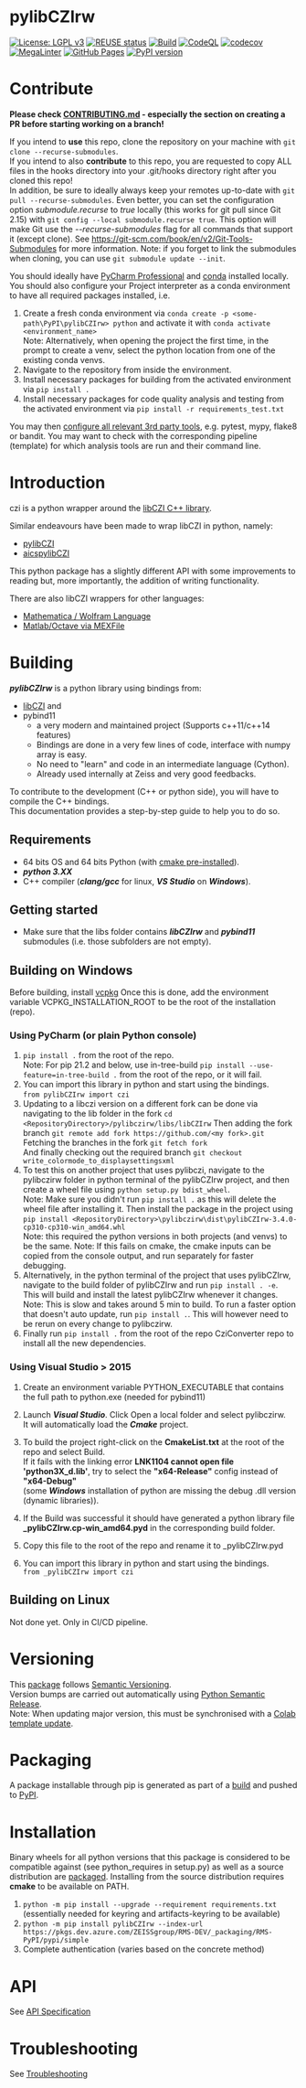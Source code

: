 # pylibCZIrw
[![License: LGPL v3](https://img.shields.io/badge/License-LGPL_v3-blue.svg)](https://www.gnu.org/licenses/lgpl-3.0)
[![REUSE status](https://api.reuse.software/badge/github.com/ZEISS/pylibczirw)](https://api.reuse.software/info/github.com/ZEISS/pylibczirw)
[![Build](https://github.com/ZEISS/pylibczirw/actions/workflows/build.yml/badge.svg?branch=main&event=push)](https://github.com/ZEISS/pylibczirw/actions/workflows/build.yml)
[![CodeQL](https://github.com/ZEISS/pylibczirw/actions/workflows/codeql.yml/badge.svg?branch=main&event=push)](https://github.com/ZEISS/pylibczirw/actions/workflows/codeql.yml)
[![codecov](https://codecov.io/gh/ZEISS/pylibczirw/graph/badge.svg?token=JX6cZGEJ0a)](https://codecov.io/gh/ZEISS/pylibczirw)
[![MegaLinter](https://github.com/ZEISS/pylibczirw/actions/workflows/mega-linter.yml/badge.svg?branch=main&event=push)](https://github.com/ZEISS/pylibczirw/actions/workflows/mega-linter.yml)
[![GitHub Pages](https://github.com/ZEISS/pylibczirw/actions/workflows/pages.yml/badge.svg?branch=main&event=push)](https://github.com/ZEISS/pylibczirw/actions/workflows/pages.yml)
[![PyPI version](https://badge.fury.io/py/pylibCZIrw.svg)](https://badge.fury.io/py/pylibCZIrw)  

# Contribute
**Please check [CONTRIBUTING.md](./CONTRIBUTING.md) - especially the section on creating a PR before starting working on a branch!**  

If you intend to **use** this repo, clone the repository on your machine with ``` git clone --recurse-submodules ```.  
If you intend to also **contribute** to this repo, you are requested to copy ALL files in the hooks directory into your .git/hooks directory right after you cloned this repo!  
In addition, be sure to ideally always keep your remotes up-to-date with ``` git pull --recurse-submodules ```. Even better, you can set the configuration option _submodule.recurse_ to _true_ locally (this works for git pull since Git 2.15) with ``` git config --local submodule.recurse true ```.  This option will make Git use the _--recurse-submodules_ flag for all commands that support it (except clone). See <https://git-scm.com/book/en/v2/Git-Tools-Submodules> for more information.
Note: if you forget to link the submodules when cloning, you can use ``` git submodule update --init ```.  

You should ideally have [PyCharm Professional](https://www.jetbrains.com/pycharm/) and [conda](https://docs.conda.io/en/latest/miniconda.html) installed locally. You should also configure your Project interpreter as a conda environment to have all required packages installed, i.e.  
1. Create a fresh conda environment via `conda create -p <some-path\PyPI\pylibCZIrw> python` and activate it with `conda activate <environment_name>`  
   Note: Alternatively, when opening the project the first time, in the prompt to create a venv, select the python location from one of the existing conda venvs.
2. Navigate to the repository from inside the environment.
3. Install necessary packages for building from the activated environment via `pip install .`
4. Install necessary packages for code quality analysis and testing from the activated environment via `pip install -r requirements_test.txt`  

You may then [configure all relevant 3rd party tools](https://www.jetbrains.com/help/pycharm/configuring-third-party-tools.html#), e.g. pytest, mypy, flake8 or bandit. You may want to check with the corresponding pipeline (template) for which analysis tools are run and their command line.

# Introduction

czi is a python wrapper around the [libCZI C++ library](https://github.com/ZEISS/libczi).

Similar endeavours have been made to wrap libCZI in python, namely:
- [pylibCZI](https://github.com/elhuhdron/pylibczi)
- [aicspylibCZI](https://github.com/AllenCellModeling/aicspylibczi)

This python package has a slightly different API with some improvements to reading but, more importantly, the addition of writing functionality.

There are also libCZI wrappers for other languages:
- [Mathematica / Wolfram Language](https://github.com/ptahmose/WolframLibraryLink_libCZI)
- [Matlab/Octave via MEXFile](https://github.com/ptahmose/MEXlibCZI)

# Building
_**pylibCZIrw**_ is a python library using bindings from:  
* [libCZI](https://github.com/ZEISS/libczi) and  
* pybind11  
  - a very modern and maintained project (Supports c++11/c++14 features)  
  - Bindings are done in a very few lines of code, interface with numpy array is easy.
  - No need to "learn" and code in an intermediate language (Cython).
  - Already used internally at Zeiss and very good feedbacks.

To contribute to the development (C++ or python side), you will have to compile the C++ bindings.  
This documentation provides a step-by-step guide to help you to do so.

## Requirements

- 64 bits OS and 64 bits Python (with [cmake pre-installed](https://cmake-python-distributions.readthedocs.io/en/latest/installation.html)).
- _**python 3.XX**_
- C++ compiler (_**clang/gcc**_ for linux, _**VS Studio**_ on _**Windows**_).

## Getting started

- Make sure that the libs folder contains _**libCZIrw**_ and _**pybind11**_ submodules (i.e. those subfolders are not empty).

## Building on Windows

Before building, install [vcpkg](https://vcpkg.io/en/getting-started.html)
Once this is done, add the environment variable VCPKG_INSTALLATION_ROOT to be the root of the installation (repo).

### Using PyCharm (or plain Python console)
1. ```pip install .``` from the root of the repo.  
Note: For pip 21.2 and below, use in-tree-build ```pip install --use-feature=in-tree-build .``` from the root of the repo, or it will fail.
2. You can import this library in python and start using the bindings.  
```from pylibCZIrw import czi```
3. Updating to a libczi version on a different fork can be done via navigating to the lib folder in the fork `cd <RepositoryDirectory>/pylibczirw/libs/libCZIrw`
   Then adding the fork branch ``git remote add fork https://github.com/<my fork>.git``  
   Fetching the branches in the fork ``git fetch fork``  
   And finally checking out the required branch ``git checkout write_colormode_to_displaysettingsxml``
4. To test this on another project that uses pylibczi, navigate to the pylibczirw folder in python terminal of the pylibCZIrw project, and then create a wheel file using
   ```python setup.py bdist_wheel```.  
    Note: Make sure you didn't run ``pip install .`` as this will delete the wheel file after installing it.
    Then install the package in the project using ```pip install <RepositoryDirectory>\pylibczirw\dist\pylibCZIrw-3.4.0-cp310-cp310-win_amd64.whl```  
    Note: this required the python versions in both projects (and venvs) to be the same.
    Note: If this fails on cmake, the cmake inputs can be copied from the console output, and run separately for faster debugging.
5. Alternatively, in the python terminal of the project that uses pylibCZIrw, navigate to the build folder of pylibCZIrw and run ```pip install . -e```.  
   This will build and install the latest pylibCZIrw whenever it changes.  
   Note: This is slow and takes around 5 min to build. To run a faster option that doesn't auto update, run ```pip install .```. This will however need to be rerun on every change to pylibczirw.
6. Finally run ```pip install .``` from the root of the repo CziConverter repo to install all the new dependencies.
### Using Visual Studio > 2015
1. Create an environment variable PYTHON_EXECUTABLE that contains the full path to python.exe (needed for pybind11)
2. Launch _**Visual Studio**_.
Click Open a local folder and select pylibczirw.  
It will automatically load the _**Cmake**_ project.

3. To build the project right-click on the **CmakeList.txt** at the root of the repo and select Build.  
If it fails with the linking error **LNK1104 cannot open file 'python3X_d.lib'**, try to select the **"x64-Release"** config instead of **"x64-Debug"**  
(some _**Windows**_ installation of python are missing the debug .dll version (dynamic libraries)).

4. If the Build was successful it should have generated a python library file **_pylibCZIrw.cp<python-version>-win_amd64.pyd** in the corresponding build folder.

5. Copy this file to the root of the repo and rename it to _pylibCZIrw.pyd

6. You can import this library in python and start using the bindings.  
```from _pylibCZIrw import czi```

## Building on Linux

Not done yet. Only in CI/CD pipeline.

# Versioning
This [package](#packaging) follows [Semantic Versioning](https://semver.org/).  
Version bumps are carried out automatically using [Python Semantic Release](https://python-semantic-release.readthedocs.io/en/latest/index.html).  
Note: When updating major version, this must be synchronised with a [Colab template update](doc/jupyter_notebooks).

# Packaging

A package installable through pip is generated as part of a [build](https://github.com/ZEISS/pylibczirw/actions/workflows/build.yml) and pushed to [PyPI](https://pypi.org/project/pylibczirw/).  

# Installation
Binary wheels for all python versions that this package is considered to be compatible against (see python_requires in setup.py) as well as a source distribution are [packaged](#packaging). Installing from the source distribution requires **cmake** to be available on PATH.

1. ```python -m pip install --upgrade --requirement requirements.txt``` (essentially needed for keyring and artifacts-keyring to be available)
2. ``` python -m pip install pylibCZIrw --index-url https://pkgs.dev.azure.com/ZEISSgroup/RMS-DEV/_packaging/RMS-PyPI/pypi/simple ```
3. Complete authentication (varies based on the concrete method)

# API
See [API Specification](https://zeiss.github.io/pylibczirw/)  

# Troubleshooting
See [Troubleshooting](/TROUBLESHOOTING.md)
